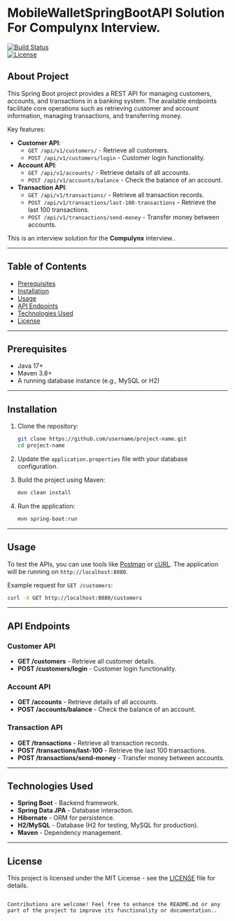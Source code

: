 # MobileWalletSpringBootAPI Solution For Compulynx Interview.

[![Build Status](https://img.shields.io/badge/build-passing-brightgreen)](https://shields.io)  
[![License](https://img.shields.io/badge/license-MIT-blue)](LICENSE)

## About Project

This Spring Boot project provides a REST API for managing customers, accounts, and transactions in a banking system. The available endpoints facilitate core operations such as retrieving customer and account information, managing transactions, and transferring money.

Key features:
- **Customer API**:
  - `GET /api/v1/customers/` - Retrieve all customers.
  - `POST /api/v1/customers/login` - Customer login functionality.
- **Account API**:
  - `GET /api/v1/accounts/` - Retrieve details of all accounts.
  - `POST /api/v1/accounts/balance` - Check the balance of an account.
- **Transaction API**:
  - `GET /api/v1/transactions/` - Retrieve all transaction records.
  - `POST /api/v1/transactions/last-100-transactions` - Retrieve the last 100 transactions.
  - `POST /api/v1/transactions/send-money` - Transfer money between accounts.

This is an interview solution for the **Compulynx** interview..

---

## Table of Contents
- [Prerequisites](#prerequisites)
- [Installation](#installation)
- [Usage](#usage)
- [API Endpoints](#api-endpoints)
- [Technologies Used](#technologies-used)
- [License](#license)

---

## Prerequisites

- Java 17+
- Maven 3.8+
- A running database instance (e.g., MySQL or H2)

---

## Installation

1. Clone the repository:
   ```bash
   git clone https://github.com/username/project-name.git
   cd project-name
   ```

2. Update the `application.properties` file with your database configuration.

3. Build the project using Maven:
   ```bash
   mvn clean install
   ```

4. Run the application:
   ```bash
   mvn spring-boot:run
   ```

---

## Usage

To test the APIs, you can use tools like [Postman](https://www.postman.com/) or [cURL](https://curl.se/). The application will be running on `http://localhost:8080`.

Example request for `GET /customers`:
```bash
curl -X GET http://localhost:8080/customers
```

---

## API Endpoints

### Customer API
- **GET /customers** - Retrieve all customer details.
- **POST /customers/login** - Customer login functionality.

### Account API
- **GET /accounts** - Retrieve details of all accounts.
- **POST /accounts/balance** - Check the balance of an account.

### Transaction API
- **GET /transactions** - Retrieve all transaction records.
- **POST /transactions/last-100** - Retrieve the last 100 transactions.
- **POST /transactions/send-money** - Transfer money between accounts.

---

## Technologies Used

- **Spring Boot** - Backend framework.
- **Spring Data JPA** - Database interaction.
- **Hibernate** - ORM for persistence.
- **H2/MySQL** - Database (H2 for testing, MySQL for production).
- **Maven** - Dependency management.

---

## License

This project is licensed under the MIT License - see the [LICENSE](LICENSE) file for details.
```

Contributions are welcome! Feel free to enhance the README.md or any part of the project to improve its functionality or documentation..
